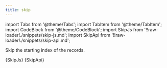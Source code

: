 ```yaml
---
title: skip
---
```


import Tabs from '@theme/Tabs';
import TabItem from '@theme/TabItem';
import CodeBlock from '@theme/CodeBlock';
import SkipJs from '!!raw-loader!./snippets/skip-js.md';
import SkipApi from '!!raw-loader!./snippets/skip-api.md';

Skip the starting index of the records.

<Tabs>
  <TabItem value="javascript" label="Javascript" default>
    <CodeBlock className="language-jsx">
      {SkipJs}
    </CodeBlock>
  </TabItem>
  <TabItem value="API" label="API">
    <CodeBlock className="language-jsx" title="[GET]">
      {SkipApi}
    </CodeBlock>
  </TabItem>
</Tabs>
